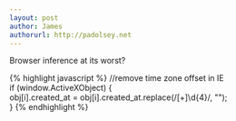```yaml
---
layout: post
author: James
authorurl: http://padolsey.net
---
```


Browser inference at its worst?

{% highlight javascript %}
//remove time zone offset in IE  
if (window.ActiveXObject) {  
    obj[i].created_at = obj[i].created_at.replace(/[+]\d{4}/, "");  
}
{% endhighlight %}